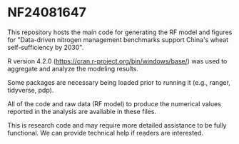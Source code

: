 # NF24081647
This repository hosts the main code for generating the RF model and figures for "Data-driven nitrogen management benchmarks support China's wheat self-sufficiency by 2030".

R version 4.2.0 (https://cran.r-project.org/bin/windows/base/) was used to aggregate and analyze the modeling results.

Some packages are necessary being loaded prior to running it (e.g., ranger, tidyverse, pdp).

All of the code and raw data (RF model) to produce the numerical values reported in the analysis are available in these files.

This is research code and may require more detailed assistance to be fully functional. We can provide technical help if readers are interested.
